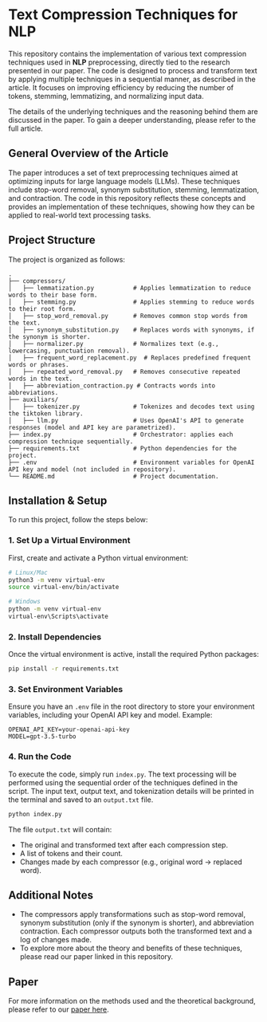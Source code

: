 
# Text Compression Techniques for NLP

This repository contains the implementation of various text compression techniques used in **NLP** preprocessing, directly tied to the research presented in our paper. The code is designed to process and transform text by applying multiple techniques in a sequential manner, as described in the article. It focuses on improving efficiency by reducing the number of tokens, stemming, lemmatizing, and normalizing input data.

The details of the underlying techniques and the reasoning behind them are discussed in the paper. To gain a deeper understanding, please refer to the full article.

## General Overview of the Article

The paper introduces a set of text preprocessing techniques aimed at optimizing inputs for large language models (LLMs). These techniques include stop-word removal, synonym substitution, stemming, lemmatization, and contraction. The code in this repository reflects these concepts and provides an implementation of these techniques, showing how they can be applied to real-world text processing tasks.

## Project Structure

The project is organized as follows:

```
.
├── compressors/
│   ├── lemmatization.py           # Applies lemmatization to reduce words to their base form.
│   ├── stemming.py                # Applies stemming to reduce words to their root form.
│   ├── stop_word_removal.py       # Removes common stop words from the text.
│   ├── synonym_substitution.py    # Replaces words with synonyms, if the synonym is shorter.
│   ├── normalizer.py              # Normalizes text (e.g., lowercasing, punctuation removal).
│   ├── frequent_word_replacement.py  # Replaces predefined frequent words or phrases.
│   ├── repeated_word_removal.py   # Removes consecutive repeated words in the text.
│   ├── abbreviation_contraction.py # Contracts words into abbreviations.
├── auxiliars/
│   ├── tokenizer.py               # Tokenizes and decodes text using the tiktoken library.
│   ├── llm.py                     # Uses OpenAI's API to generate responses (model and API key are parametrized).
├── index.py                       # Orchestrator: applies each compression technique sequentially.
├── requirements.txt               # Python dependencies for the project.
├── .env                           # Environment variables for OpenAI API key and model (not included in repository).
└── README.md                      # Project documentation.
```

## Installation & Setup

To run this project, follow the steps below:

### 1. Set Up a Virtual Environment

First, create and activate a Python virtual environment:

```bash
# Linux/Mac
python3 -m venv virtual-env
source virtual-env/bin/activate

# Windows
python -m venv virtual-env
virtual-env\Scripts\activate
```

### 2. Install Dependencies

Once the virtual environment is active, install the required Python packages:

```bash
pip install -r requirements.txt
```

### 3. Set Environment Variables

Ensure you have an `.env` file in the root directory to store your environment variables, including your OpenAI API key and model. Example:

```
OPENAI_API_KEY=your-openai-api-key
MODEL=gpt-3.5-turbo
```

### 4. Run the Code

To execute the code, simply run `index.py`. The text processing will be performed using the sequential order of the techniques defined in the script. The input text, output text, and tokenization details will be printed in the terminal and saved to an `output.txt` file.

```bash
python index.py
```

The file `output.txt` will contain:

- The original and transformed text after each compression step.
- A list of tokens and their count.
- Changes made by each compressor (e.g., original word -> replaced word).

## Additional Notes

- The compressors apply transformations such as stop-word removal, synonym substitution (only if the synonym is shorter), and abbreviation contraction. Each compressor outputs both the transformed text and a log of changes made.
- To explore more about the theory and benefits of these techniques, please read our paper linked in this repository.

## Paper

For more information on the methods used and the theoretical background, please refer to our [paper here](#).
